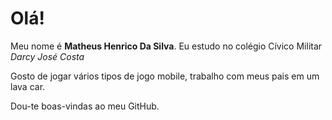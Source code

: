 # Olá!

Meu nome é **Matheus Henrico Da Silva**. Eu estudo no colégio Cívico Militar *Darcy José Costa*

Gosto de jogar vários tipos de jogo mobile, trabalho com meus pais em um lava car.

Dou-te boas-vindas ao meu GitHub.
